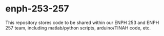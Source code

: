 # enph-253-257
This repository stores code to be shared within our ENPH 253 and ENPH 257 team, including 
matlab/python scripts, arduino/TINAH code, etc.
